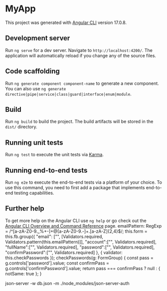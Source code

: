 # MyApp

This project was generated with [Angular CLI](https://github.com/angular/angular-cli) version 17.0.8.

## Development server

Run `ng serve` for a dev server. Navigate to `http://localhost:4200/`. The application will automatically reload if you change any of the source files.

## Code scaffolding

Run `ng generate component component-name` to generate a new component. You can also use `ng generate directive|pipe|service|class|guard|interface|enum|module`.

## Build

Run `ng build` to build the project. The build artifacts will be stored in the `dist/` directory.

## Running unit tests

Run `ng test` to execute the unit tests via [Karma](https://karma-runner.github.io).

## Running end-to-end tests

Run `ng e2e` to execute the end-to-end tests via a platform of your choice. To use this command, you need to first add a package that implements end-to-end testing capabilities.

## Further help

To get more help on the Angular CLI use `ng help` or go check out the [Angular CLI Overview and Command Reference](https://angular.io/cli) page.
emailPattern: RegExp = /^[a-zA-Z0-9._%+-]+@[a-zA-Z0-9.-]+\.[a-zA-Z]{2,4}$/;
this.form = this.fb.group({
"email": ["", [Validators.required, Validators.pattern(this.emailPattern)]],
"account":["", Validators.required],
"fullName":["", Validators.required],
"password":["", Validators.required],
"confirmPassword":["", Validators.required]
}, { validator: this.checkPasswords });
checkPasswords(g: FormGroup) {
const pass = g.controls['password'].value;
const confirmPass = g.controls['confirmPassword'].value;
return pass === confirmPass ? null : { notSame: true };
}

json-server -w db.json -m ./node_modules/json-server-auth

